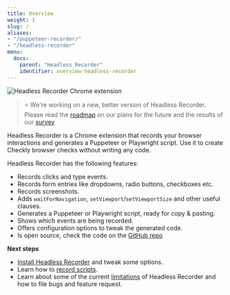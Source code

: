 ```yaml
---
title: Overview
weight: 1
slug: /
aliases:
- "/puppeteer-recorder/"
- "/headless-recorder"
menu:
  docs:
    parent: "Headless Recorder"
    identifier: overview-headless-recorder
---
```


![Headless Recorder Chrome extension](/docs/images/browser-checks/headless_recorder_1400.png)


> ⭐️ We're working on a new, better version of Headless Recorder.
> Please read the [roadmap](/docs/headless-recorder/roadmap/) on our plans for the future and the results of our [survey]((https://surveys.hotjar.com/s?siteId=717179&surveyId=137462))

Headless Recorder is a Chrome extension that records your browser interactions and generates a Puppeteer or Playwright script. 
Use it to create Checkly browser checks without writing any code.
  
Headless Recorder has the following features:

- Records clicks and type events.
- Records form entries like dropdowns, radio buttons, checkboxes etc.
- Records screenshots.
- Adds `waitForNavigation`, `setViewport`/`setViewportSize` and other useful clauses.
- Generates a Puppeteer or Playwright script, ready for copy & pasting. 
- Shows which events are being recorded.
- Offers configuration options to tweak the generated code.
- Is open source, check the code on the [GitHub repo](https://github.com/checkly/headless-recorder)

**Next steps**

- [Install Headless Recorder](/docs/headless-recorder/installation/) and tweak some options.
- Learn how to [record scripts](/docs/headless-recorder/basic-usage/).
- Learn about some of the current [limitations](/docs/headless-recorder/development/) of Headless Recorder and how to file bugs and feature request.
